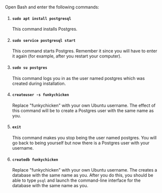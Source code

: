 Open Bash and enter the following commands:

1. #### `sudo apt install postgresql`
    This command installs Postgres.
2. #### `sudo service postgresql start`
    This command starts Postgres. Remember it since you will have to enter it again (for example, after you restart your computer).
3. #### `sudo su postgres`
    This command logs you in as the user named postgres which was created during installation.
4. #### `createuser -s funkychicken`
    Replace "funkychicken" with your own Ubuntu username. The effect of this command will be to create a Postgres user with the same name as you.
5. #### `exit`
   This command makes you stop being the user named postgres. You will go back to being yourself but now there is a Postgres user with your username.
6. #### `createdb funkychicken`
    Replace "funkychicken" with your own Ubuntu username. The creates a database with the same name as you. After you do this, you should be able to type `psql` and launch the command-line interface for the database with the same name as you. 
